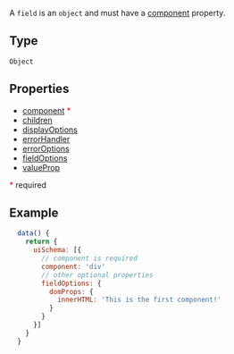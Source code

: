 A `field` is an `object` and must have a [component](field/component.md) property.

## Type

`Object`

## Properties

* [component](field/component.md) <span style="color: red">\*</span>
* [children](field/children.md)
* [displayOptions](field/display-options.md)
* [errorHandler](field/error-handler.md)
* [errorOptions](field/error-options.md)
* [fieldOptions](field/field-options.md)
* [valueProp](field/value-prop.md)

<span style="color: red">\*</span> required

## Example

```js
  data() {
    return {
      uiSchema: [{
        // component is required
        component: 'div'
        // other optional properties
        fieldOptions: {
          domProps: {
            innerHTML: 'This is the first component!'
          }
        }
      }]
    }
  }
```
